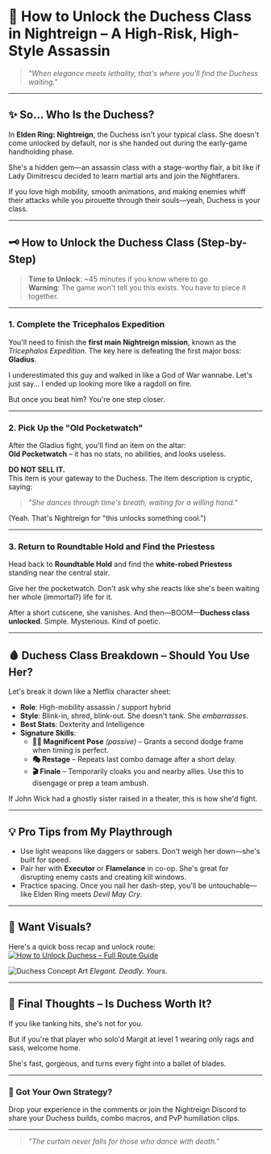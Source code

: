 # 👑 How to Unlock the Duchess Class in Nightreign – A High-Risk, High-Style Assassin

> *"When elegance meets lethality, that's where you'll find the Duchess waiting."*

---

## ✨ So... Who Is the Duchess?

In **Elden Ring: Nightreign**, the Duchess isn't your typical class. She doesn't come unlocked by default, nor is she handed out during the early-game handholding phase.

She's a hidden gem—an assassin class with a stage-worthy flair, a bit like if Lady Dimitrescu decided to learn martial arts and join the Nightfarers.

If you love high mobility, smooth animations, and making enemies whiff their attacks while you pirouette through their souls—yeah, Duchess is your class.

---

## 🗝️ How to Unlock the Duchess Class (Step-by-Step)

> **Time to Unlock**: ~45 minutes if you know where to go  
> **Warning**: The game won't tell you this exists. You have to piece it together.

---

### 1. **Complete the Tricephalos Expedition**

You'll need to finish the **first main Nightreign mission**, known as the *Tricephalos Expedition*. The key here is defeating the first major boss: **Gladius**.

I underestimated this guy and walked in like a God of War wannabe. Let's just say… I ended up looking more like a ragdoll on fire.

But once you beat him? You're one step closer.

---

### 2. **Pick Up the "Old Pocketwatch"**

After the Gladius fight, you'll find an item on the altar:  
**Old Pocketwatch** – it has no stats, no abilities, and looks useless.

**DO NOT SELL IT.**  
This item is your gateway to the Duchess. The item description is cryptic, saying:

> *"She dances through time's breath, waiting for a willing hand."*

(Yeah. That's Nightreign for "this unlocks something cool.")

---

### 3. **Return to Roundtable Hold and Find the Priestess**

Head back to **Roundtable Hold** and find the **white-robed Priestess** standing near the central stair.

Give her the pocketwatch. Don't ask why she reacts like she's been waiting her whole (immortal?) life for it.

After a short cutscene, she vanishes. And then—BOOM—**Duchess class unlocked**. Simple. Mysterious. Kind of poetic.

---

## 🩸 Duchess Class Breakdown – Should You Use Her?

Let's break it down like a Netflix character sheet:

- **Role**: High-mobility assassin / support hybrid
- **Style**: Blink-in, shred, blink-out. She doesn't tank. She *embarrasses*.
- **Best Stats**: Dexterity and Intelligence
- **Signature Skills**:
  - **🧍‍♀️ Magnificent Pose** *(passive)* – Grants a second dodge frame when timing is perfect.
  - **🎭 Restage** – Repeats last combo damage after a short delay.
  - **🎬 Finale** – Temporarily cloaks you and nearby allies. Use this to disengage or prep a team ambush.

If John Wick had a ghostly sister raised in a theater, this is how she'd fight.

---

## 💡 Pro Tips from My Playthrough

- Use light weapons like daggers or sabers. Don't weigh her down—she's built for speed.
- Pair her with **Executor** or **Flamelance** in co-op. She's great for disrupting enemy casts and creating kill windows.
- Practice spacing. Once you nail her dash-step, you'll be untouchable—like Elden Ring meets *Devil May Cry*.

---

## 🎥 Want Visuals?

Here's a quick boss recap and unlock route:  
[![How to Unlock Duchess – Full Route Guide](https://img.youtube.com/vi/E07UKVgUMPE/maxresdefault.jpg)](https://www.youtube.com/watch?v=E07UKVgUMPE)

![Duchess Concept Art](/pic/Duchess.png)
*Elegant. Deadly. Yours.*

---

## 🧠 Final Thoughts – Is Duchess Worth It?

If you like tanking hits, she's not for you.

But if you're that player who solo'd Margit at level 1 wearing only rags and sass, welcome home.

She's fast, gorgeous, and turns every fight into a ballet of blades.

---

### 💬 Got Your Own Strategy?

Drop your experience in the comments or join the Nightreign Discord to share your Duchess builds, combo macros, and PvP humiliation clips.

---

> *"The curtain never falls for those who dance with death."*
